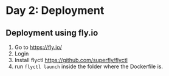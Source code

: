 # Day 2: Deployment

## Deployment using fly.io

1. Go to https://fly.io/
2. Login
3. Install flyctl https://github.com/superfly/flyctl
4. run `flyctl launch` inside the folder where the Dockerfile is.